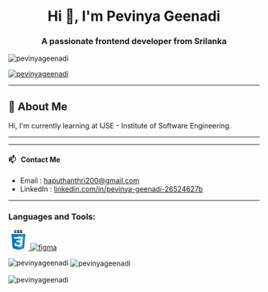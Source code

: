 <h1 align="center">Hi 👋, I'm Pevinya Geenadi</h1>
<h3 align="center">A passionate frontend developer from Srilanka</h3>

<p align="left"> <img src="https://komarev.com/ghpvc/?username=pevinyageenadi&label=Profile%20views&color=0e75b6&style=flat" alt="pevinyageenadi" /> </p>

<p align="left"> <a href="https://github.com/ryo-ma/github-profile-trophy"><img src="https://github-profile-trophy.vercel.app/?username=pevinyageenadi" alt="pevinyageenadi" /></a> </p>
<hr>

<h2>🌱 About Me</h2>
<p>Hi, I'm currently learning at IJSE - Institute of Software Engineering.</p>

<hr>

<!--
<h2 align="left">📫 Connect with me:</h2>
<p align="left">
<a href="https://linkedin.com/in/https://www.linkedin.com/in/pevinya-geenadi-26524627b/" target="blank"><img align="center" src="https://raw.githubusercontent.com/rahuldkjain/github-profile-readme-generator/master/src/images/icons/Social/linked-in-alt.svg" alt="https://www.linkedin.com/in/pevinya-geenadi-26524627b/" height="30" width="40" /></a>
</p> -->
<hr>

#### :mailbox: &nbsp;  Contact Me
- Email : [haputhanthri200@gmail.com](mailto:haputhanthri200@gmail.com)
- LinkedIn : [linkedin.com/in/pevinya-geenadi-26524627b](https://lk.linkedin.com/in/pevinya-geenadi-26524627b)

<hr>

<h3 align="left">Languages and Tools:</h3>
<p align="left"> 
  <a href="https://www.w3schools.com/css/" target="_blank" rel="noreferrer"> 
    <img src="https://raw.githubusercontent.com/devicons/devicon/master/icons/css3/css3-original-wordmark.svg" alt="css3" width="40" height="40"/> 
  </a> 
  <a href="https://www.figma.com/" target="_blank" rel="noreferrer"> 
    <img src="https://www.vectorlogo.zone/logos/figma/figma-icon.svg" alt="figma" width="40" height="40"/> 
  </a> 
  <!-- Add more icons here -->
</p>

<p><img align="left" src="https://github-readme-stats.vercel.app/api/top-langs?username=pevinyageenadi&show_icons=true&locale=en&layout=compact" alt="pevinyageenadi" /></p>

<p>&nbsp;<img align="center" src="https://github-readme-stats.vercel.app/api?username=pevinyageenadi&show_icons=true&locale=en" alt="pevinyageenadi" /></p>

<p><img align="center" src="https://github-readme-streak-stats.herokuapp.com/?user=pevinyageenadi&" alt="pevinyageenadi" /></p>
